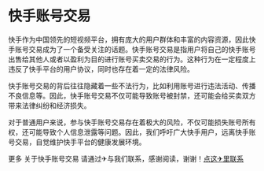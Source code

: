# 快手账号交易

快手作为中国领先的短视频平台，拥有庞大的用户群体和丰富的内容资源，因此快手账号交易成为了一个备受关注的话题。快手账号交易是指用户将自己的快手账号出售给其他人或者以盈利为目的进行账号买卖交易的行为。这种行为在一定程度上违反了快手平台的用户协议，同时也存在着一定的法律风险。

快手账号交易的背后往往隐藏着一些不法行为，比如利用账号进行违法活动、传播不良信息等。因此，快手账号交易不仅可能导致账号被封禁，还可能会给买卖双方带来法律纠纷和经济损失。

对于普通用户来说，参与快手账号交易存在着极大的风险，不仅可能损失账号所有权，还可能导致个人信息泄露等问题。因此，我们呼吁广大快手用户，远离快手账号交易，自觉维护快手平台的健康发展环境。

更多 关于快手账号交易 请通过✈与我们联系，感谢阅读，谢谢！[点这✈里联系](https://1.k02.cc)